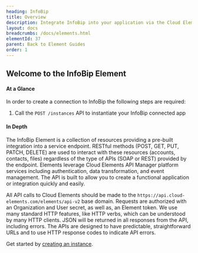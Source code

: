 ```yaml
---
heading: InfoBip
title: Overview
description: Integrate InfoBip into your application via the Cloud Elements APIs.
layout: docs
breadcrumbs: /docs/elements.html
elementId: 37
parent: Back to Element Guides
order: 1
---
```


## Welcome to the InfoBip Element


#### At a Glance

In order to create a connection to InfoBip the following steps are required:

1. Call the `POST /instances` API to instantiate your InfoBip connected app

#### In Depth

The InfoBip Element is a collection of resources providing a pre-built integration into a service endpoint. RESTful methods (POST, GET, PUT, PATCH, DELETE) are used to interact with these resources (accounts, contacts, files) regardless of the type of APIs (SOAP or REST) provided by the endpoint. Elements leverage Cloud Elements API Manager platform services including authentication, data transformation, and event management.  The API is built to allow you to create a functional application or integration quickly and easily.

All API calls to Cloud Elements should be made to the `https://api.cloud-elements.com/elements/api-v2` base domain. Requests are authorized with an Organization and User secret, as well as, an Element token.  We use many standard HTTP features, like HTTP verbs, which can be understood by many HTTP clients. JSON will be returned in all responses from the API, including errors. The APIs are designed to have predictable, straightforward URLs and to use HTTP response codes to indicate API errors.

Get started by [creating an instance](infobip-create-instance.html).
